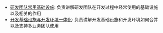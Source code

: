* [研发团队常用基础设施](%E7%A0%94%E5%8F%91%E5%9B%A2%E9%98%9F%E5%B8%B8%E7%94%A8%E5%9F%BA%E7%A1%80%E8%AE%BE%E6%96%BD):
  负责讲解研发团队在开发过程中经常使用的基础设施以及相关的作用
* [开发基础设施与开发环境一体化](%E5%BC%80%E5%8F%91%E5%9F%BA%E7%A1%80%E8%AE%BE%E6%96%BD%E4%B8%8E%E5%BC%80%E5%8F%91%E7%8E%AF%E5%A2%83%E4%B8%80%E4%BD%93%E5%8C%96):
  负责讲解开发基础设施和开发环境如何合并以及支持多业务团队使用